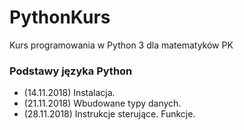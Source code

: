 # PythonKurs
Kurs programowania w Python 3 dla matematyków PK

### Podstawy języka Python
- (14.11.2018) Instalacja.
- (21.11.2018) Wbudowane typy danych.
- (28.11.2018) Instrukcje sterujące. Funkcje.
